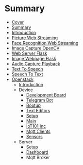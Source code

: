 # Summary

* [Cover](README.md)
* [Summary](SUMMARY.md)
* [Introduction](Introduction.md)
* [Picture Web Streaming](PictureWebStreaming/README.md)
* [Face Recognition Web Streaming](FaceRecognitionWebStreaming/README.md)
* [Image Capture OpenCV](ImageCaptureOpenCV/README.md)
* [Web Server Flask](WebServerFlask/README.md)
* [Image Webpage Flask](ImageWebpageFlask/README.md)
* [Audio Capture Playback](AudioCapturePlayback/README.md)
* [Text To Speech](TextToSpeech/README.md)
* [Speech To Text](SpeechToText/README.md)
* [Openstack](documentation/openstack/Openstack.md)
   * [Introduction](documentation/openstack/Introduction.md)
   * Device
       * [Development Board](documentation/openstack/DevelopmentBoard.md)
       * [Telegram Bot](documentation/openstack/TelegramBot.md)
       * [Bootup](documentation/openstack/Bootup.md)
       * [Text Editors](documentation/openstack/TextEditors.md)
       * [Setup](documentation/openstack/DeviceSetup.md)
       * [Main](documentation/openstack/Main.md)
       * [IoT101 Inc](documentation/openstack/IoT101Inc.md)
       * [Mqtt Clients](documentation/openstack/MqttClients.md)
       * [Sensors](documentation/openstack/Sensors.md)
   * Server
       * [Setup](documentation/openstack/ServerSetup.md)
       * [Dashboard](documentation/openstack/Dashboard.md)
       * Mqtt Broker

